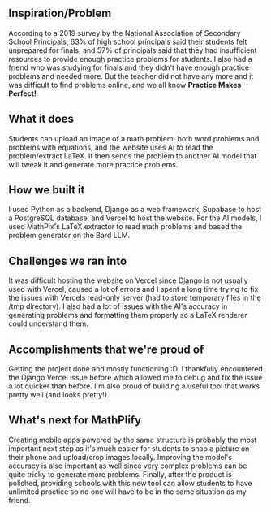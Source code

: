 ## Inspiration/Problem
According to a 2019 survey by the National Association of Secondary School Principals, 63% of high school principals said their students felt unprepared for finals, and 57% of principals said that they had insufficient resources to provide enough practice problems for students. I also had a friend who was studying for finals and they didn't have enough practice problems and needed more. But the teacher did not have any more and it was difficult to find problems online, and we all know **Practice Makes Perfect!**

## What it does
Students can upload an image of a math problem, both word problems and problems with equations, and the website uses AI to read the problem/extract LaTeX. It then sends the problem to another AI model that will tweak it and generate more practice problems.

## How we built it
I used Python as a backend, Django as a web framework, Supabase to host a PostgreSQL database, and Vercel to host the website. For the AI models, I used MathPix's LaTeX extractor to read math problems and based the problem generator on the Bard LLM.

## Challenges we ran into
It was difficult hosting the website on Vercel since Django is not usually used with Vercel, caused a lot of errors and I spent a long time trying to fix the issues with Vercels read-only server (had to store temporary files in the /tmp directory). I also had a lot of issues with the AI's accuracy in generating problems and formatting them properly so a LaTeX renderer could understand them.

## Accomplishments that we're proud of
Getting the project done and mostly functioning :D. I thankfully encountered the Django Vercel issue before which allowed me to debug and fix the issue a lot quicker than before. I'm also proud of building a useful tool that works pretty well (and looks pretty!).

## What's next for MathPlify
Creating mobile apps powered by the same structure is probably the most important next step as it's much easier for students to snap a picture on their phone and upload/crop images locally. Improving the model's accuracy is also important as well since very complex problems can be quite tricky to generate more problems. Finally, after the product is polished, providing schools with this new tool can allow students to have unlimited practice so no one will have to be in the same situation as my friend.

